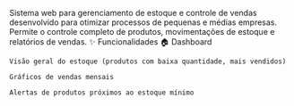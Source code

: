 Sistema web para gerenciamento de estoque e controle de vendas desenvolvido para otimizar processos de pequenas e médias empresas. Permite o controle completo de produtos, movimentações de estoque e relatórios de vendas.
✨ Funcionalidades
🏠 Dashboard

    Visão geral do estoque (produtos com baixa quantidade, mais vendidos)

    Gráficos de vendas mensais

    Alertas de produtos próximos ao estoque mínimo